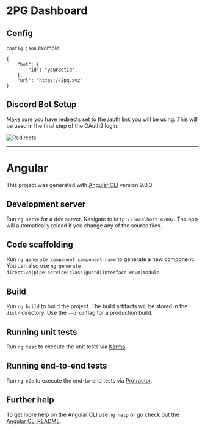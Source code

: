 # 2PG Dashboard

## Config
`config.json` example:
```
{
    "bot": {
        "id": "yourBotId",
    },
    "url": "https://2pg.xyz"
}
```

## Discord Bot Setup
Make sure you have redirects set to the /auth link you will be using.
This will be used in the final step of the OAuth2 login.
  
![Redirects](https://i.ibb.co/5TC6Yn3/redirects.png)

---

# Angular

This project was generated with [Angular CLI](https://github.com/angular/angular-cli) version 9.0.3.

## Development server

Run `ng serve` for a dev server. Navigate to `http://localhost:4200/`. The app will automatically reload if you change any of the source files.

## Code scaffolding

Run `ng generate component component-name` to generate a new component. You can also use `ng generate directive|pipe|service|class|guard|interface|enum|module`.

## Build

Run `ng build` to build the project. The build artifacts will be stored in the `dist/` directory. Use the `--prod` flag for a production build.

## Running unit tests

Run `ng test` to execute the unit tests via [Karma](https://karma-runner.github.io).

## Running end-to-end tests

Run `ng e2e` to execute the end-to-end tests via [Protractor](http://www.protractortest.org/).

## Further help

To get more help on the Angular CLI use `ng help` or go check out the [Angular CLI README](https://github.com/angular/angular-cli/blob/master/README.md).
